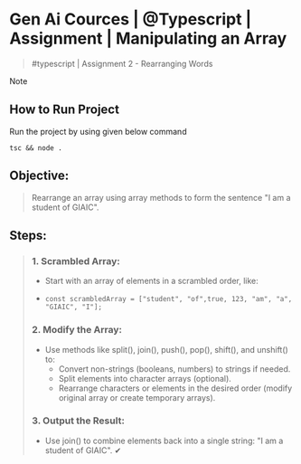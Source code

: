 # Gen Ai Cources | @Typescript | Assignment | Manipulating an Array
  > #typescript | Assignment 2 - Rearranging Words

> [!NOTE]
> ## How to Run Project
> Run the project by using given below command
  > ```
  > tsc && node .
  > ```

## Objective: 
  > Rearrange an array using array methods to form the sentence "I am a student of GIAIC".
## Steps: 
  > ### 1. Scrambled Array:
  > - Start with an array of elements in a scrambled order, like:
  > - ```
  >   const scrambledArray = ["student", "of",true, 123, "am", "a", "GIAIC", "I"];
  >   ```
  > ### 2. Modify the Array:
  > - Use methods like split(), join(), push(), pop(), shift(), and unshift() to:
  >     - Convert non-strings (booleans, numbers) to strings if needed.
  >     - Split elements into character arrays (optional).
  >     - Rearrange characters or elements in the desired order (modify original array or create temporary arrays).
  > ### 3. Output the Result:
  > - Use join() to combine elements back into a single string: "I am a student of GIAIC". ✔
